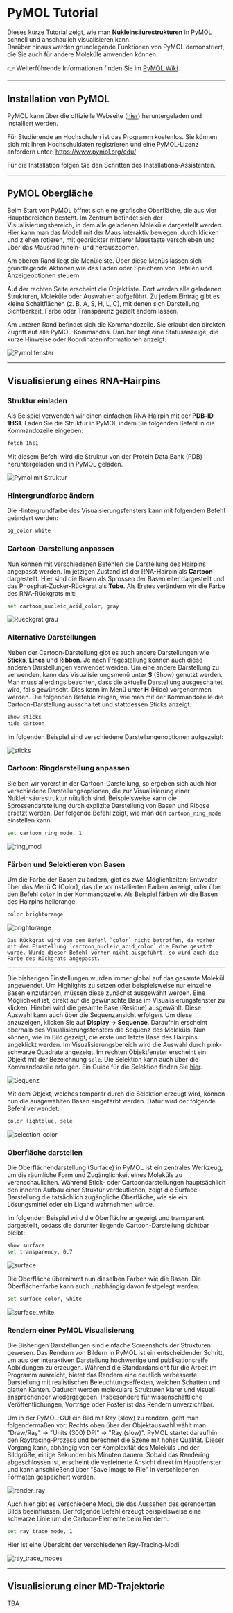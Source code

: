 # PyMOL Tutorial

Dieses kurze Tutorial zeigt, wie man **Nukleinsäurestrukturen** in PyMOL schnell und anschaulich visualisieren kann.  
Darüber hinaus werden grundlegende Funktionen von PyMOL demonstriert, die Sie auch für andere Moleküle anwenden können.

👉 Weiterführende Informationen finden Sie
im [PyMOL Wiki](https://pymolwiki.org/index.php/Practical_Pymol_for_Beginners).

---

## Installation von PyMOL

PyMOL kann über die offizielle Webseite (<a href="https://www.pymol.org/" target="_blank">hier</a>) heruntergeladen und
installiert werden.

Für Studierende an Hochschulen ist das Programm kostenlos.
Sie können sich mit Ihren Hochschuldaten registrieren und eine PyMOL-Lizenz anfordern unter:
<a href="https://www.pymol.org/edu/" target="_blank">https://www.pymol.org/edu/</a>

Für die Installation folgen Sie den Schritten des Installations-Assistenten.

---

## PyMOL Obergläche

Beim Start von PyMOL öffnet sich eine grafische Oberfläche, die aus vier Hauptbereichen besteht.
Im Zentrum befindet sich der Visualisierungsbereich, in dem alle geladenen Moleküle dargestellt werden. Hier kann man
das
Modell mit der Maus interaktiv bewegen: durch klicken und ziehen rotieren, mit gedrückter mittlerer Maustaste
verschieben und über das Mausrad hinein- und herauszoomen.

Am oberen Rand liegt die Menüleiste. Über diese Menüs lassen sich grundlegende Aktionen wie das Laden oder Speichern von
Dateien und Anzeigeoptionen steuern.

Auf der rechten Seite erscheint die Objektliste. Dort werden alle geladenen Strukturen, Moleküle oder Auswahlen
aufgeführt. Zu jedem Eintrag gibt es kleine Schaltflächen (z. B. A, S, H, L, C), mit denen sich
Darstellung, Sichtbarkeit, Farbe oder Transparenz gezielt ändern lassen.

Am unteren Rand befindet sich die Kommandozeile. Sie erlaubt den direkten Zugriff auf alle PyMOL-Kommandos. Darüber
liegt eine Statusanzeige, die kurze Hinweise oder Koordinateninformationen anzeigt.

![Pymol fenster](Bilder/Pymol_start.png)

---

## Visualisierung eines RNA-Hairpins

### Struktur einladen

Als Beispiel verwenden wir einen einfachen RNA‑Hairpin mit der **PDB‑ID 1HS1**.
Laden Sie die Struktur in PyMOL indem Sie folgenden Befehl in die Kommandozeile eingeben:

````bash
fetch 1hs1
````

Mit diesem Befehl wird die Struktur von der Protein Data Bank (PDB) heruntergeladen und in PyMOL geladen.

![Pymol mit Struktur](Bilder/Pymol_mit_struktur.png)

### Hintergrundfarbe ändern

Die Hintergrundfarbe des Visualsierungsfensters kann mit folgendem Befehl geändert werden:

```bash
bg_color white
```

### Cartoon-Darstellung anpassen

Nun können mit verschiedenen Befehlen die Darstellung des Hairpins angepasst werden. Im jetzigen Zustand ist der
RNA-Hairpin als **Cartoon** dargestellt. Hier sind die Basen als Sprossen der Basenleiter dargestellt und das
Phosphat-Zucker-Rückgrat als **Tube**.
Als Erstes verändern wir die Farbe des RNA-Rückgrats mit:

```bash
set cartoon_nucleic_acid_color, gray
```

![Rueckgrat grau](Bilder/pymol_vis_1.png)

### Alternative Darstellungen

Neben der Cartoon-Darstellung gibt es auch andere Darstellungen wie **Sticks**, **Lines** und **Ribbon**. Je nach
Fragestellung können auch diese anderen Darstellungen verwendet werden. Um eine andere Darstellung zu verwenden, kann
das Visualisierungsmenü unter **S** (Show) genutzt werden. Man muss allerdings beachten, dass die aktuelle Darstellung
ausgeschaltet wird, falls gewünscht. Dies kann im Menü unter **H** (Hide) vorgenommen werden. Die folgenden Befehle
zeigen, wie man mit der Kommandozeile die Cartoon-Darstellung ausschaltet und stattdessen Sticks anzeigt:

```bash
show sticks
hide cartoon
```

Im folgenden Beispiel sind verschiedene Darstellungenoptionen aufgezeigt:

![sticks](Bilder/Pymol_different_modes.png)

### Cartoon: Ringdarstellung anpassen

Bleiben wir vorerst in der Cartoon-Darstellung, so ergeben sich auch hier verschiedene Darstellungsoptionen, die zur
Visualisierung einer Nukleinsäurestruktur nützlich sind. Beispielsweise kann die Sprossendarstellung durch explizite
Darstellung von Basen und Ribose ersetzt werden. Der folgende Befehl zeigt, wie man den `cartoon_ring_mode` einstellen
kann:

```bash
set cartoon_ring_mode, 1
```

![ring_modi](Bilder/Pymol_cartoon_ring_modes.png)

### Färben und Selektieren von Basen

Um die Farbe der Basen zu ändern, gibt es zwei Möglichkeiten: Entweder über das Menü **C** (Color), das die
vorinstallierten Farben anzeigt, oder über den Befehl `color` in der Kommandozeile. Als Beispiel färben wir die Basen
des Hairpins hellorange:

```bash
color brightorange
```

![brightorange](Bilder/pymol_vis_color.png)

```{Note}
Das Rückgrat wird von dem Befehl `color` nicht betroffen, da vorher mit der Einstellung `cartoon_nucleic_acid_color` die Farbe gesetzt wurde. Wurde dieser Befehl vorher nicht ausgeführt, so wird auch die Farbe des Rückgrats angepasst.
```

---

Die bisherigen Einstellungen wurden immer global auf das gesamte Molekül angewendet. Um Highlights zu setzen oder
beispielsweise nur einzelne Basen einzufärben, müssen diese zunächst ausgewählt werden. Eine Möglichkeit ist, direkt auf
die gewünschte Base im Visualisierungsfenster zu klicken. Hierbei wird die gesamte Base (Residue) ausgewählt. Diese
Auswahl kann auch über die Sequenzansicht erfolgen. Um diese anzuzeigen, klicken Sie auf **Display → Sequence**.
Daraufhin erscheint oberhalb des Visualisierungsfensters die Sequenz des Moleküls. Nun können, wie im Bild gezeigt, die
erste und letzte Base des Hairpins angeklickt werden. Im Visualisierungsbereich wird die Auswahl durch pink-schwarze
Quadrate angezeigt. Im rechten Objektfenster erscheint ein Objekt mit der Bezeichnung `sele`.
Die Selektion kann auch über die Kommandozeile erfolgen. Ein Guide für die Selektion finden
Sie <a href="https://pymolwiki.org/index.php/Selection_Algebra" taget="_blank">hier</a>.

![Sequenz](Bilder/Pymol_auswahl_sequenz.png)

Mit dem Objekt, welches temporär durch die Selektion erzeugt wird, können nun die ausgewählten Basen eingefärbt werden.
Dafür wird der folgende Befehl verwendet:

```bash
color lightblue, sele
```

![selection_color](Bilder/pymol_vis_color_selection.png)

### Oberfläche darstellen

Die Oberflächendarstellung (Surface) in PyMOL ist ein zentrales Werkzeug, um die räumliche Form und Zugänglichkeit eines
Moleküls zu veranschaulichen. Während Stick- oder Cartoondarstellungen hauptsächlich den inneren Aufbau einer Struktur
verdeutlichen, zeigt die Surface-Darstellung die tatsächlich zugängliche Oberfläche, wie sie ein Lösungsmittel oder ein
Ligand wahrnehmen würde.

Im folgenden Beispiel wird die Oberfläche angezeigt und transparent dargestellt, sodass die darunter liegende
Cartoon-Darstellung sichtbar bleibt:

```bash
show surface
set transparency, 0.7
```

![surface](Bilder/pymol_vis_surface.png)

Die Oberfläche übernimmt nun dieselben Farben wie die Basen. Die Oberflächenfarbe kann auch unabhängig davon festgelegt
werden:

```bash
set surface_color, white
```

![surface_white](Bilder/pymol_vis_surface_ray_slow_1.png)

### Rendern einer PyMOL Visualisierung

Die Bisherigen Darstellungen sind einfache Screenshots der Strukturen gewesen. Das Rendern von Bildern in PyMOL ist ein
entscheidender Schritt, um aus der interaktiven Darstellung hochwertige und publikationsreife Abbildungen zu erzeugen.
Während die Standardansicht für die Arbeit im Programm ausreicht, bietet das Rendern eine deutlich verbesserte
Darstellung mit realistischen Beleuchtungseffekten, weichen Schatten und glatten Kanten. Dadurch werden molekulare
Strukturen klarer und visuell ansprechender wiedergegeben. Insbesondere für wissenschaftliche Veröffentlichungen,
Vorträge oder Poster ist das Rendern unverzichtbar.

Um in der PyMOL-GUI ein Bild mit Ray (slow) zu rendern, geht man folgendermaßen vor:
Rechts oben über der Objektauswahl wählt man "Draw/Ray" → "Units (300) DPI" → "Ray (slow)". PyMOL startet daraufhin den
Raytracing-Prozess und
berechnet die Szene mit hoher Qualität. Dieser Vorgang kann, abhängig von der Komplexität des Moleküls und der
Bildgröße, einige Sekunden bis Minuten dauern. Sobald das Rendering abgeschlossen ist, erscheint die verfeinerte
Ansicht direkt im Hauptfenster und kann anschließend über "Save Image to File" in verschiedenen Formaten
gespeichert werden.

![render_ray](Bilder/Pymol_ray_slow.png)

Auch hier gibt es verschiedene Modi, die das Aussehen des gerenderten Bilds beeinflussen. Der folgende Befehl erzeugt
beispielsweise eine schwarze Linie um die Cartoon-Elemente beim Rendern:

```bash
set ray_trace_mode, 1
```

Hier ist eine Übersicht der verschiedenen Ray-Tracing-Modi:

![ray_trace_modes](Bilder/Pymol_ray_trace_mode.png)


---

## Visualisierung einer MD-Trajektorie

TBA